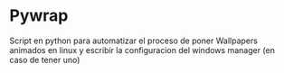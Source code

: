 # Pywrap
Script en python para automatizar el proceso de poner Wallpapers animados en linux y escribir la configuracion del windows manager (en caso de tener uno)
